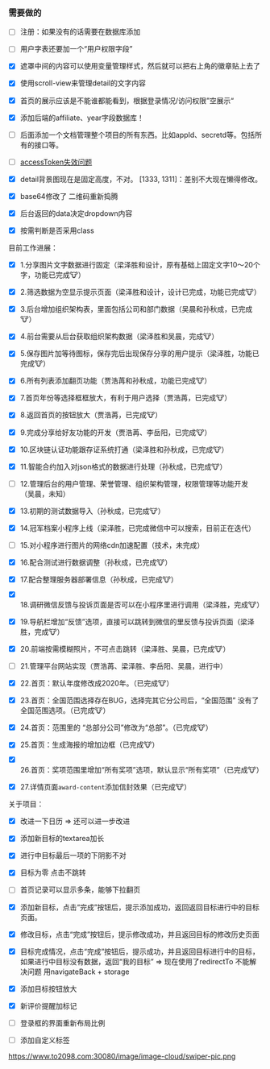 ### 需要做的

- [ ] 注册：如果没有的话需要在数据库添加
- [ ] 用户字表还要加一个“用户权限字段”
- [x] 遮罩中间的内容可以使用变量管理样式，然后就可以把右上角的徽章贴上去了
- [x] 使用scroll-view来管理detail的文字内容
- [x] 首页的展示应该是不能谁都能看到，根据登录情况/访问权限”空展示“
- [x] 添加后端的affiliate、year字段数据库！

- [ ] 后面添加一个文档管理整个项目的所有东西。比如appId、secretd等。包括所有的接口等。
- [ ] [accessToken失效问题](https://developers.weixin.qq.com/community/develop/doc/0002a878d5ca185ebd6a0421351400?_at=1558898084068)
- [x] detail背景图现在是固定高度，不对。 [1333, 1311]：差别不大现在懒得修改。
- [x] base64修改了 二维码重新捣腾
- [x] 后台返回的data决定dropdown内容
- [x] 按需判断是否采用class



目前工作进展：

- [x] 1.分享图片文字数据进行固定（梁泽胜和设计，原有基础上固定文字10～20个字，功能已完成🐮）
- [x] 2.筛选数据为空显示提示页面（梁泽胜和设计，设计已完成，功能已完成🐮）
- [x] 3.后台增加组织架构表，里面包括公司和部门数据（吴晨和孙秋成，已完成🐮）
- [x] 4.前台需要从后台获取组织架构数据（梁泽胜和吴晨，完成🐮）
- [x] 5.保存图片加等待图标，保存完后出现保存分享的用户提示（梁泽胜，功能已完成🐮）
- [x] 6.所有列表添加翻页功能（贾浩苒和孙秋成，功能已完成🐮）
- [x] 7.首页年份等选择框框放大，有利于用户选择（贾浩苒，已完成🐮）
- [x] 8.返回首页的按钮放大（贾浩苒，已完成🐮）
- [x] 9.完成分享给好友功能的开发（贾浩苒、李岳阳，已完成🐮）
- [x] 10.区块链认证功能跟存证系统打通（梁泽胜和孙秋成，已完成🐮）
- [x] 11.智能合约加入对json格式的数据进行处理（孙秋成，已完成🐮）
- [ ] 12.管理后台的用户管理、荣誉管理、组织架构管理，权限管理等功能开发（吴晨，未知）
- [x] 13.初期的测试数据导入（孙秋成，已完成🐮）
- [x] 14.冠军档案小程序上线（梁泽胜，已完成微信中可以搜索，目前正在迭代）
- [ ] 15.对小程序进行图片的网络cdn加速配置（技术，未完成）
- [x] 16.配合测试进行数据调整（孙秋成，已完成🐮）
- [x] 17.配合整理服务器部署信息（孙秋成，已完成🐮）
- [x] 18.调研微信反馈与投诉页面是否可以在小程序里进行调用（梁泽胜，完成🐮）
- [x] 19.导航栏增加“反馈”选项，直接可以跳转到微信的里反馈与投诉页面（梁泽胜，完成🐮）
- [x] 20.前端按需模糊照片，不可点击跳转（梁泽胜、吴晨，已完成🐮）
- [ ] 21.管理平台网站实现（贾浩苒、梁泽胜、李岳阳、吴晨，进行中）

- [x] 22.首页：默认年度修改成2020年。（已完成🐮）
- [x] 23.首页：全国范围选择存在BUG，选择完其它分公司后，“全国范围” 没有了全国范围选项。（已完成🐮）
- [x] 24.首页：范围里的 “总部分公司”修改为“总部”。（已完成🐮）
- [x] 25.首页：生成海报的增加边框（已完成🐮）
- [x] 26.首页：奖项范围里增加“所有奖项”选项，默认显示“所有奖项”（已完成🐮）
- [x] 27.详情页面`award-content`添加信封效果（已完成🐮）



关于项目：

- [x] 改进一下日历 => 还可以进一步改进
- [x] 添加新目标的textarea加长
- [x] 进行中目标最后一项的下阴影不对
- [x] 目标为零 点击不跳转
- [ ] 首页记录可以显示多条，能够下拉翻页
- [x] 添加新目标，点击“完成”按钮后，提示添加成功，返回返回目标进行中的目标页面。
- [x] 修改目标，点击“完成”按钮后，提示修改成功，并且返回目标的修改历史页面
- [x] 目标完成情况，点击“完成”按钮后，提示成功，并且返回目标进行中的目标，如果进行中目标没有数据，返回“我的目标” => 现在使用了redirectTo 不能解决问题 用navigateBack + storage
- [x] 添加目标按钮放大
- [x] 新评价提醒加标记
- [ ] 登录框的界面重新布局比例
- [ ] 添加自定义标签



https://www.to2098.com:30080/image/image-cloud/swiper-pic.png

